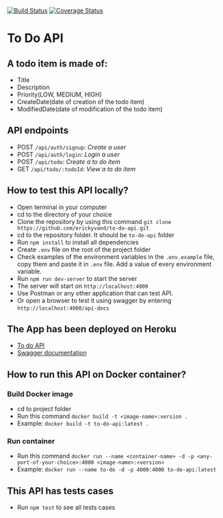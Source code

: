 [![Build Status](https://www.travis-ci.com/erickyvand/to-do-api.svg?branch=main)](https://www.travis-ci.com/erickyvand/to-do-api)
[![Coverage Status](https://coveralls.io/repos/github/erickyvand/to-do-api/badge.svg?branch=main)](https://coveralls.io/github/erickyvand/to-do-api?branch=main)

# To Do API

## A todo item is made of:

- Title
- Description
- Priority(LOW, MEDIUM, HIGH)
- CreateDate(date of creation of the todo item)
- ModifiedDate(date of modification of the todo item)

## API endpoints

- POST `/api/auth/signup`: _Create a user_
- POST `/api/auth/login`: _Login a user_
- POST `/api/todo`: _Create a to do item_
- GET `/api/todo/:todoId`: _View a to do item_

## How to test this API locally?

- Open terminal in your computer
- cd to the directory of your choice
- Clone the repository by using this command `git clone https://github.com/erickyvand/to-do-api.git`
- cd to the repository folder. It should be `to-do-api` folder
- Run `npm install` to install all dependencies
- Create `.env` file on the root of the project folder
- Check examples of the environment variables in the `.env.example` file, copy them and paste it in `.env` file. Add a value of every environment variable.
- Run `npm run dev-server` to start the server
- The server will start on `http://localhost:4000`
- Use Postman or any other application that can test API.
- Or open a browser to test it using swagger by entering `http://localhost:4000/api-docs`

## The App has been deployed on Heroku

- [To do API](https://to-do-api-stage.herokuapp.com/)
- [Swagger documentation](https://to-do-api-stage.herokuapp.com/api-docs)

## How to run this API on Docker container?

### Build Docker image

- cd to project folder
- Run this command `docker build -t <image-name>:version .`
- Example: `docker build -t to-do-api:latest .`

### Run container

- Run this command `docker run --name <container-name> -d -p <any-port-of-your-choice>:4000 <image-name>:<version>`
- Example: `docker run --name to-do -d -p 4000:4000 to-do-api:latest`

## This API has tests cases

- Run `npm test` to see all tests cases
